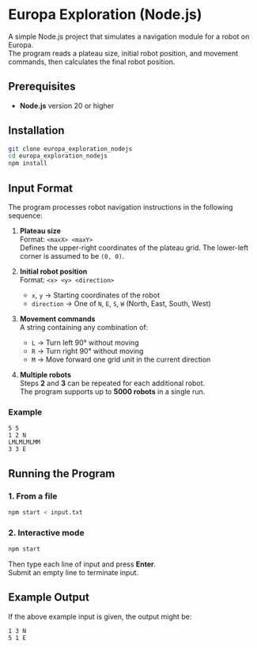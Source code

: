 # Europa Exploration (Node.js)

A simple Node.js project that simulates a navigation module for a robot on Europa.  
The program reads a plateau size, initial robot position, and movement commands, then calculates the final robot position.

## Prerequisites

- **Node.js** version 20 or higher

## Installation

```bash
git clone europa_exploration_nodejs
cd europa_exploration_nodejs
npm install
```

## Input Format

The program processes robot navigation instructions in the following sequence:

1. **Plateau size**  
   Format: `<maxX> <maxY>`  
   Defines the upper-right coordinates of the plateau grid. The lower-left corner is assumed to be `(0, 0)`.

2. **Initial robot position**  
   Format: `<x> <y> <direction>`

   - `x`, `y` → Starting coordinates of the robot
   - `direction` → One of `N`, `E`, `S`, `W` (North, East, South, West)

3. **Movement commands**  
   A string containing any combination of:

   - `L` → Turn left 90° without moving
   - `R` → Turn right 90° without moving
   - `M` → Move forward one grid unit in the current direction

4. **Multiple robots**  
   Steps **2** and **3** can be repeated for each additional robot.  
   The program supports up to **5000 robots** in a single run.

### Example

```
5 5
1 2 N
LMLMLMLMM
3 3 E
```

## Running the Program

### 1. From a file

```bash
npm start < input.txt
```

### 2. Interactive mode

```bash
npm start
```

Then type each line of input and press **Enter**.  
Submit an empty line to terminate input.

## Example Output

If the above example input is given, the output might be:

```
1 3 N
5 1 E
```
